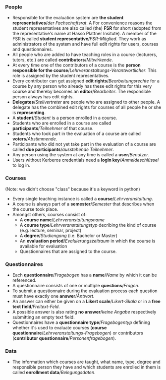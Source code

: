 ### People

- Responsible for the evaluation system are **the student representatives**/*der Fachschaftsrat*. A For convenience reasons the student representatives are also called (the) **FSR** for short (adopted from the representative's name at Hasso Plattner Insitute). A member of the FSR is called **student representative**/*FSR-Mitglied*. They work as administrators of the system and have full edit rights for users, courses and questionnaires.
- All people who are added to have teaching roles in a course (lecturers, tutors, etc.) are called **contributors**/*Mitwirkende*.
- At every time one of the contributors of a course is the **person responsible for the course**/*Lehrveranstaltungs-Verantwortlicher*. This role is assigned by the student representatives.
- Every contributor can get assigned **edit rights**/*Bearbeitungsrechte* for a course by any person who already has these edit rights for this very course and thereby becomes an **editor**/*Bearbeiter*. The responsible person always has edit rights.
- **Delegates**/*Stellvertreter* are people who are assigned to other people. A delegate has the combined edit rights for courses of all people he or she is **representing**.
- A **student**/*Student* is a person enrolled in a course.
- Students who are enrolled in a course are called **participants**/*Teilnehmer* of that course.
- Students who took part in the evaluation of a course are called **voters**/*Abstimmende*.
- Participants who did not yet take part in the evaluation of a course are called **due participants**/*ausstehende Teilnehmer*.
- Any person using the system at any time is called a **user**/*Benutzer*.
- Users without Kerberos credentials need a **login key**/*Anmeldeschlüssel* to log in.

### Courses
(Note: we didn't choose "class" because it's a keyword in python)

- Every single teaching instance is called a **course**/*Lehrveranstaltung*.
- A course is always part of a **semester**/*Semester* that describes when the course took place.
- Amongst others, courses consist of:
	- A **course name**/*Lehrveranstaltungsname*
	- A **course type**/*Lehrveranstaltungstyp* decribing the kind of course (e.g. lecture, seminar, project)
	- A **degree**/*Studiengang* (i.e. Bachelor or Master)
	- An **evaluation period**/*Evaluierungszeitraum* in which the course is available for evaluation
	- Questionnaires that are assigned to the course.

### Questionnaires

- Each **questionnaire**/*Fragebogen* has a **name**/*Name* by which it can be referenced.
- A questionnaire consists of one or multiple **questions**/*Fragen*.
- To submit a questionnaire during the evaluation process each question must have exactly one **answer**/*Antwort*.
- An answer can either be given on a **Likert scale**/*Likert-Skala* or in a **free text field**/*Freitext-Feld*.
- A possible answer is also rating **no answer**/*keine Angabe* respectively submitting an empty text field.
- Questionnaires have a **questionnaire type**/*Fragebogentyp* defining whether it's used to evaluate courses (**course questionnaire**/*Lehrveranstaltungs-Fragebogen*) or contributors (**contributor questionnaire**/*Personenfragebogen*).

### Data

- The information which courses are taught, what name, type, degree and responsible person they have and which students are enrolled in them is called **enrollment data**/*Belegungsdaten*.